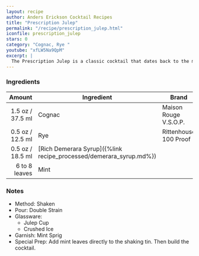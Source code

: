 ```yaml
---
layout: recipe
author: Anders Erickson Cocktail Recipes
title: "Prescription Julep"
permalink: "/recipe/prescription_julep.html"
iconfile: prescription_julep
stars: 0
category: "Cognac, Rye "
youtube: "xfLW5Na9QpM"
excerpt: |
  The Prescription Julep is a classic cocktail that dates back to the mid-1800s. It's a refreshing and complex drink that combines the flavors of rye whiskey, cognac, mint, and sugar.
---
```


### Ingredients

|        Amount | Ingredient                                               | Brand                 |
| ------------: | -------------------------------------------------------- | --------------------- |
|        1.5 oz / 37.5 ml | Cognac                                                   | Maison Rouge V.S.O.P. |
|        0.5 oz / 12.5 ml | Rye                                                      | Rittenhouse 100 Proof |
|        0.5 oz / 18.5 ml | [Rich Demerara Syrup]({%link recipe_processed/demerara_syrup.md%}) |
| 6 to 8 leaves | Mint                                                     |

### Notes

- Method: Shaken
- Pour: Double Strain
- Glassware:
  - Julep Cup
  - Crushed Ice
- Garnish: Mint Sprig
- Special Prep: Add mint leaves directly to the shaking tin. Then build the cocktail.
